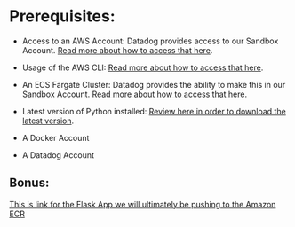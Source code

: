 # Prerequisites: 

- Access to an AWS Account:
    Datadog provides access to our Sandbox Account. [Read more about how to access that here](https://datadoghq.atlassian.net/wiki/spaces/TS/pages/328434517/AWS+Azure+GCP+Sandbox+Environments+for+GSE).

- Usage of the AWS CLI:
    [Read more about how to access that here](https://docs.aws.amazon.com/cli/latest/userguide/getting-started-install.html).

- An ECS Fargate Cluster:
    Datadog provides the ability to make this in our Sandbox Account. [Read more about how to access that here](https://datadoghq.atlassian.net/wiki/spaces/TS/pages/2560068514/Setting+up+an+ECS+Fargate+cluster).

- Latest version of Python installed:
    [Review here in order to download the latest version](https://www.python.org/downloads/).
  
- A Docker Account
  
- A Datadog Account

## Bonus: 

[This is link for the Flask App we will ultimately be pushing to the Amazon ECR](https://gallery.ecr.aws/y0r6d5e5/containerlearningweekfargate)
